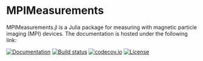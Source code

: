 # MPIMeasurements

MPIMeasurements.jl is a Julia package for measuring with magnetic particle imaging (MPI) devices. The documentation is hosted under the following link:

[![Documentation](https://img.shields.io/badge/docs-latest-blue.svg)](https://magneticparticleimaging.github.io/MPIMeasurements.jl/dev/)
[![Build status](https://github.com/MagneticParticleImaging/MPIMeasurements.jl/workflows/CI/badge.svg)](https://github.com/MagneticParticleImaging/MPIMeasurements.jl/actions)
[![codecov.io](http://codecov.io/github/MagneticParticleImaging/MPIMeasurements.jl/coverage.svg?branch=master)](http://codecov.io/github/MagneticParticleImaging/MPIMeasurements.jl?branch=master)
[![License](https://img.shields.io/github/license/MagneticParticleImaging/MPIMeasurements.jl?color=green&style=plastic)](https://github.com/MagneticParticleImaging/MPIMeasurements.jl/blob/master/LICENSE)


